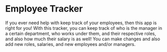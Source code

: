 # Employee Tracker
If you ever need help with keep track of your employees, then this app is right for you! With this tracker, you can keep track of who is the manager in a certain department, who works under them, and their respective roles, and also how much their salary is as well! You can make changes and also add new roles, salaries, and new employees and/or managers.

